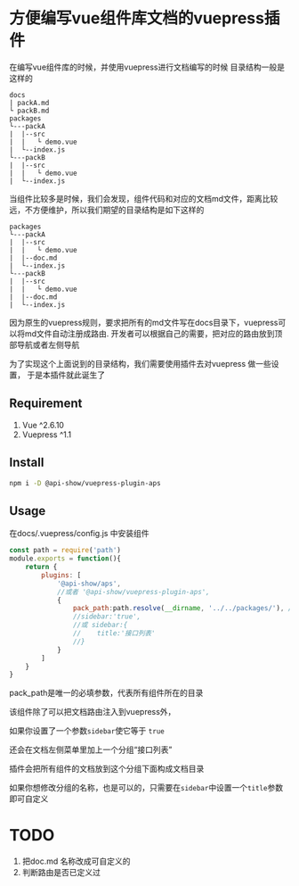 # 方便编写vue组件库文档的vuepress插件


在编写vue组件库的时候，并使用vuepress进行文档编写的时候
目录结构一般是这样的

```
docs
| packA.md
└ packB.md
packages
└---packA
|  |--src
|  |   └ demo.vue
|  └--index.js
└---packB
|  |--src
|  |   └ demo.vue
|  └--index.js
```

当组件比较多是时候，我们会发现，组件代码和对应的文档md文件，距离比较远，不方便维护，所以我们期望的目录结构是如下这样的

```
packages
└---packA
|  |--src
|  |   └ demo.vue
|  |--doc.md
|  └--index.js
└---packB
|  |--src
|  |   └ demo.vue
|  |--doc.md
|  └--index.js
```

因为原生的vuepress规则，要求把所有的md文件写在docs目录下，vuepress可以将md文件自动注册成路由.
开发者可以根据自己的需要，把对应的路由放到顶部导航或者左侧导航

为了实现这个上面说到的目录结构，我们需要使用插件去对vuepress 做一些设置，
于是本插件就此诞生了

## Requirement

1. Vue ^2.6.10
2. Vuepress ^1.1

## Install

```bash
npm i -D @api-show/vuepress-plugin-aps
```

## Usage

在docs/.vuepress/config.js 中安装组件

```js
const path = require('path')
module.exports = function(){
    return {
        plugins: [
            '@api-show/aps',
            //或者 '@api-show/vuepress-plugin-aps',
            {
                pack_path:path.resolve(__dirname, '../../packages/'), //指定组件所在目录
                //sidebar:'true',
                //或 sidebar:{
                //    title:'接口列表'
                //}
            }
        ]
    }
}
```

pack_path是唯一的必填参数，代表所有组件所在的目录

该组件除了可以把文档路由注入到vuepress外，

如果你设置了一个参数`sidebar`使它等于 `true`

还会在文档左侧菜单里加上一个分组“接口列表”

插件会把所有组件的文档放到这个分组下面构成文档目录

如果你想修改分组的名称，也是可以的，只需要在`sidebar`中设置一个`title`参数即可自定义

# TODO

1. 把doc.md 名称改成可自定义的
2. 判断路由是否已定义过